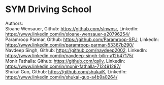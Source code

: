 # SYM Driving School
Authors: <br>
Sloane Wensauer, Github: https://github.com/slnwnsr, LinkedIn: https://www.linkedin.com/in/sloane-wensauer-a20796254/<br>
Paramroop Parmar, Github: https://github.com/Paramroop-SFU, LinkedIn: https://www.linkedin.com/in/paramroop-parmar-53367b290/<br>
Navdeep Singh, Github: https://github.com/navdeep2002, LinkedIn: https://www.linkedin.com/in/navdeep-singh-bilin-a12b47175/<br>
Monir Fathalla: Github: https://github.com/qsilv, LinkedIn: https://www.linkedin.com/in/monir-fathalla-712491287/<br>
Shukai Guo, Github: https://github.com/shukaiK, LinkedIn: https://www.linkedin.com/in/shukai-guo-a4b9a0264/<br>
